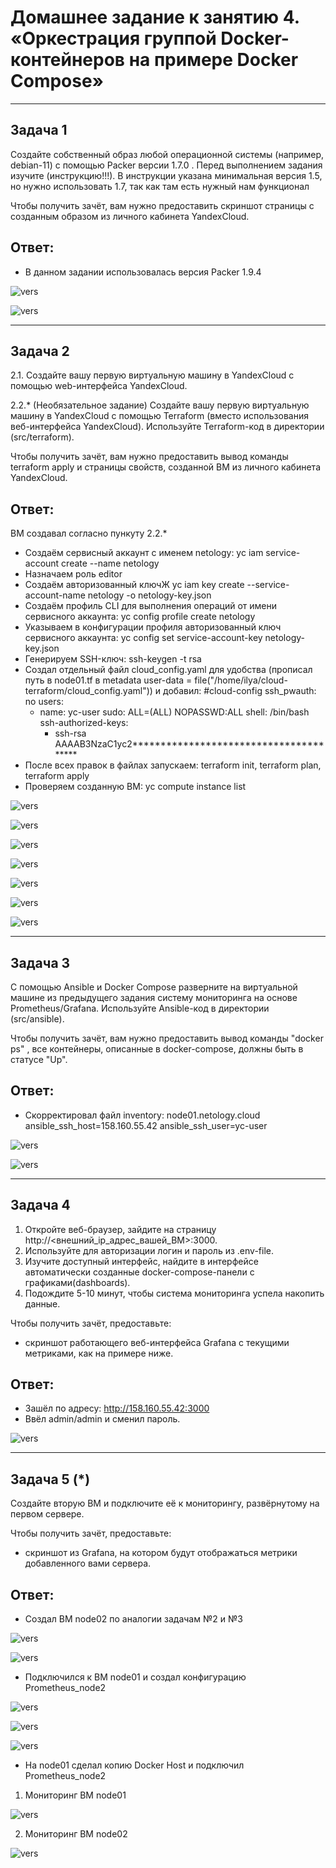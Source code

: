 # Домашнее задание к занятию 4. «Оркестрация группой Docker-контейнеров на примере Docker Compose»

---

## Задача 1

Создайте собственный образ любой операционной системы (например, debian-11) с помощью Packer версии 1.7.0 . Перед выполнением задания изучите (инструкцию!!!). В инструкции указана минимальная версия 1.5, но нужно использовать 1.7, так как там есть нужный нам функционал

Чтобы получить зачёт, вам нужно предоставить скриншот страницы с созданным образом из личного кабинета YandexCloud.

## Ответ:

- В данном задании использовалась версия Packer 1.9.4

![vers](img/1_1.png)

![vers](img/1_2.png)

---

## Задача 2

2.1. Создайте вашу первую виртуальную машину в YandexCloud с помощью web-интерфейса YandexCloud.

2.2.* (Необязательное задание)
Создайте вашу первую виртуальную машину в YandexCloud с помощью Terraform (вместо использования веб-интерфейса YandexCloud). Используйте Terraform-код в директории (src/terraform).

Чтобы получить зачёт, вам нужно предоставить вывод команды terraform apply и страницы свойств, созданной ВМ из личного кабинета YandexCloud.

## Ответ:

ВМ создавал согласно пункуту 2.2.*
- Создаём сервисный аккаунт с именем netology: yc iam service-account create --name netology
- Назначаем роль editor
- Создаём авторизованный ключЖ yc iam key create --service-account-name netology -o netology-key.json
- Создаём профиль CLI для выполнения операций от имени сервисного аккаунта: yc config profile create netology
- Указываем в конфигурации профиля авторизованный ключ сервисного аккаунта: yc config set service-account-key netology-key.json
- Генерируем SSH-ключ: ssh-keygen -t rsa
- Создал отдельный файл cloud_config.yaml для удобства (прописал путь в node01.tf в metadata user-data = file("/home/ilya/cloud-terraform/cloud_config.yaml")) и добавил:
#cloud-config
ssh_pwauth: no
users:
  - name: yc-user
    sudo: ALL=(ALL) NOPASSWD:ALL
    shell: /bin/bash
    ssh-authorized-keys:
      - ssh-rsa AAAAB3NzaC1yc2***************************************
- После всех правок в файлах запускаем: terraform init, terraform plan, terraform apply
- Проверяем созданную ВМ: yc compute instance list

![vers](img/2_1.png)

![vers](img/2_2.png)

![vers](img/2_3.png)

![vers](img/2_4.png)

![vers](img/2_5.png)

![vers](img/2_6.png)

![vers](img/2_7.png)

---

## Задача 3

С помощью Ansible и Docker Compose разверните на виртуальной машине из предыдущего задания систему мониторинга на основе Prometheus/Grafana. Используйте Ansible-код в директории (src/ansible).

Чтобы получить зачёт, вам нужно предоставить вывод команды "docker ps" , все контейнеры, описанные в docker-compose, должны быть в статусе "Up".

## Ответ:

- Скорректировал файл inventory: node01.netology.cloud ansible_ssh_host=158.160.55.42 ansible_ssh_user=yc-user

![vers](img/3_1.png)

![vers](img/3_2.png)

---

## Задача 4

1. Откройте веб-браузер, зайдите на страницу http://<внешний_ip_адрес_вашей_ВМ>:3000.
2. Используйте для авторизации логин и пароль из .env-file.
3. Изучите доступный интерфейс, найдите в интерфейсе автоматически созданные docker-compose-панели с графиками(dashboards).
4. Подождите 5-10 минут, чтобы система мониторинга успела накопить данные.

Чтобы получить зачёт, предоставьте:
- скриншот работающего веб-интерфейса Grafana с текущими метриками, как на примере ниже.

## Ответ:

- Зашёл по адресу: http://158.160.55.42:3000
- Ввёл admin/admin и сменил пароль.

![vers](img/4_1.png)

---

## Задача 5 (*)

Создайте вторую ВМ и подключите её к мониторингу, развёрнутому на первом сервере.

Чтобы получить зачёт, предоставьте:

- скриншот из Grafana, на котором будут отображаться метрики добавленного вами сервера.

## Ответ:

- Создал ВМ node02 по аналогии задачам №2 и №3

![vers](img/5_1.png)

![vers](img/5_2.png)

- Подключился к ВМ node01 и создал конфигурацию Prometheus_node2

![vers](img/5_3.png)

![vers](img/5_4.png)

![vers](img/5_5.png)

- На node01 сделал копию Docker Host и подключил Prometheus_node2

1. Мониторинг ВМ node01

![vers](img/5_6.png)

2. Мониторинг ВМ node02

![vers](img/5_7.png)